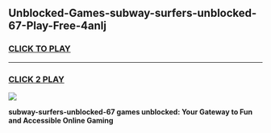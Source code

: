 
## Unblocked-Games-subway-surfers-unblocked-67-Play-Free-4anlj
<h3>
<a href="https://premium76.site?title=subway-surfers-unblocked-67&ref=19M">CLICK TO PLAY</a></h3>
<hr>

<h3>
<a href="https://premium76.site?title=subway-surfers-unblocked-67&ref=19M">CLICK 2 PLAY</a>
  
</h3>

<a href="https://premium76.site?title=subway-surfers-unblocked-67&ref=19M"><img src="https://clearcache.store/games.png"></a>


**subway-surfers-unblocked-67 games unblocked: Your Gateway to Fun and Accessible Online Gaming**
